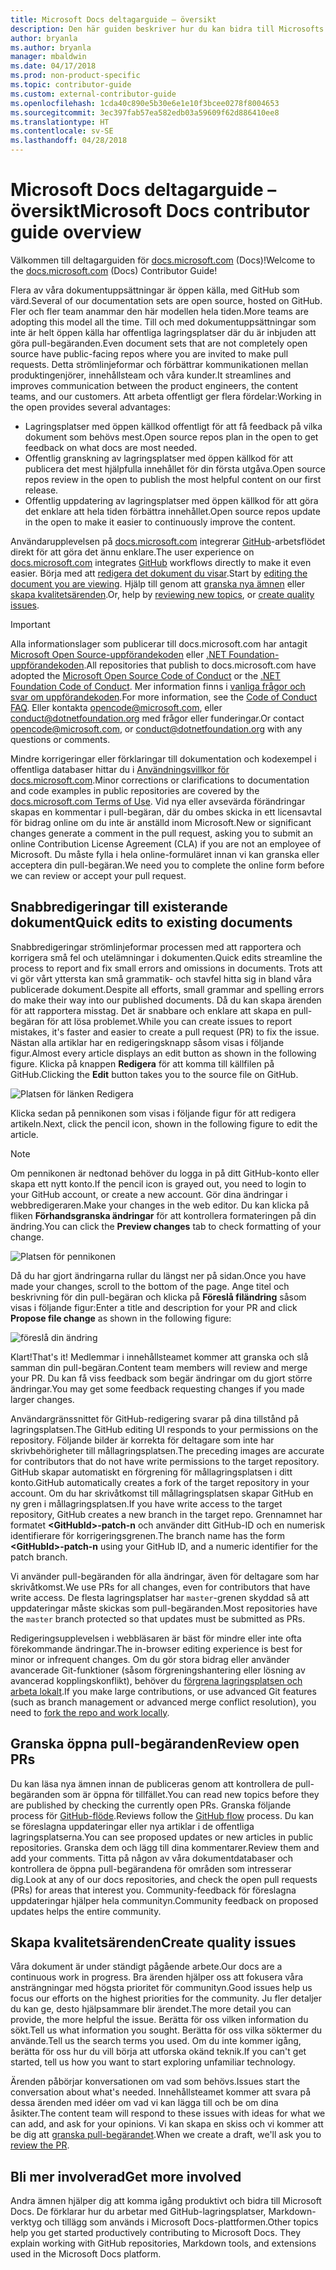 ```yaml
---
title: Microsoft Docs deltagarguide – översikt
description: Den här guiden beskriver hur du kan bidra till Microsofts dokumentationswebbplats docs.microsoft.com.
author: bryanla
ms.author: bryanla
manager: mbaldwin
ms.date: 04/17/2018
ms.prod: non-product-specific
ms.topic: contributor-guide
ms.custom: external-contributor-guide
ms.openlocfilehash: 1cda40c890e5b30e6e1e10f3bcee0278f8004653
ms.sourcegitcommit: 3ec397fab57ea582edb03a59609f62d886410ee8
ms.translationtype: HT
ms.contentlocale: sv-SE
ms.lasthandoff: 04/28/2018
---
```

# <a name="microsoft-docs-contributor-guide-overview"></a><span data-ttu-id="96766-103">Microsoft Docs deltagarguide – översikt</span><span class="sxs-lookup"><span data-stu-id="96766-103">Microsoft Docs contributor guide overview</span></span>

<span data-ttu-id="96766-104">Välkommen till deltagarguiden för [docs.microsoft.com](https://docs.microsoft.com) (Docs)!</span><span class="sxs-lookup"><span data-stu-id="96766-104">Welcome to the [docs.microsoft.com](https://docs.microsoft.com) (Docs) Contributor Guide!</span></span>

<span data-ttu-id="96766-105">Flera av våra dokumentuppsättningar är öppen källa, med GitHub som värd.</span><span class="sxs-lookup"><span data-stu-id="96766-105">Several of our documentation sets are open source, hosted on GitHub.</span></span> <span data-ttu-id="96766-106">Fler och fler team anammar den här modellen hela tiden.</span><span class="sxs-lookup"><span data-stu-id="96766-106">More teams are adopting this model all the time.</span></span> <span data-ttu-id="96766-107">Till och med dokumentuppsättningar som inte är helt öppen källa har offentliga lagringsplatser där du är inbjuden att göra pull-begäranden.</span><span class="sxs-lookup"><span data-stu-id="96766-107">Even document sets that are not completely open source have public-facing repos where you are invited to make pull requests.</span></span> <span data-ttu-id="96766-108">Detta strömlinjeformar och förbättrar kommunikationen mellan produktingenjörer, innehållsteam och våra kunder.</span><span class="sxs-lookup"><span data-stu-id="96766-108">It streamlines and improves communication between the product engineers, the content teams, and our customers.</span></span> <span data-ttu-id="96766-109">Att arbeta offentligt ger flera fördelar:</span><span class="sxs-lookup"><span data-stu-id="96766-109">Working in the open provides several advantages:</span></span>

- <span data-ttu-id="96766-110">Lagringsplatser med öppen källkod offentligt för att få feedback på vilka dokument som behövs mest.</span><span class="sxs-lookup"><span data-stu-id="96766-110">Open source repos plan in the open to get feedback on what docs are most needed.</span></span>
- <span data-ttu-id="96766-111">Offentlig granskning av lagringsplatser med öppen källkod för att publicera det mest hjälpfulla innehållet för din första utgåva.</span><span class="sxs-lookup"><span data-stu-id="96766-111">Open source repos review in the open to publish the most helpful content on our first release.</span></span>
- <span data-ttu-id="96766-112">Offentlig uppdatering av lagringsplatser med öppen källkod för att göra det enklare att hela tiden förbättra innehållet.</span><span class="sxs-lookup"><span data-stu-id="96766-112">Open source repos update in the open to make it easier to continuously improve the content.</span></span>

<span data-ttu-id="96766-113">Användarupplevelsen på [docs.microsoft.com](https://docs.microsoft.com) integrerar [GitHub](https://github.com)-arbetsflödet direkt för att göra det ännu enklare.</span><span class="sxs-lookup"><span data-stu-id="96766-113">The user experience on [docs.microsoft.com](https://docs.microsoft.com) integrates [GitHub](https://github.com) workflows directly to make it even easier.</span></span> <span data-ttu-id="96766-114">Börja med att [redigera det dokument du visar](#quick-edits-to-existing-documents).</span><span class="sxs-lookup"><span data-stu-id="96766-114">Start by [editing the document you are viewing](#quick-edits-to-existing-documents).</span></span> <span data-ttu-id="96766-115">Hjälp till genom att [granska nya ämnen](#review-open-prs) eller [skapa kvalitetsärenden](#create-quality-issues).</span><span class="sxs-lookup"><span data-stu-id="96766-115">Or, help by [reviewing new topics](#review-open-prs), or [create quality issues](#create-quality-issues).</span></span>

> [!IMPORTANT]
> <span data-ttu-id="96766-116">Alla informationslager som publicerar till docs.microsoft.com har antagit [Microsoft Open Source-uppförandekoden](https://opensource.microsoft.com/codeofconduct/) eller [.NET Foundation-uppförandekoden](https://dotnetfoundation.org/code-of-conduct).</span><span class="sxs-lookup"><span data-stu-id="96766-116">All repositories that publish to docs.microsoft.com have adopted the [Microsoft Open Source Code of Conduct](https://opensource.microsoft.com/codeofconduct/) or the [.NET Foundation Code of Conduct](https://dotnetfoundation.org/code-of-conduct).</span></span> <span data-ttu-id="96766-117">Mer information finns i [vanliga frågor och svar om uppförandekoden](https://opensource.microsoft.com/codeofconduct/faq/).</span><span class="sxs-lookup"><span data-stu-id="96766-117">For more information, see the [Code of Conduct FAQ](https://opensource.microsoft.com/codeofconduct/faq/).</span></span> <span data-ttu-id="96766-118">Eller kontakta [opencode@microsoft.com](mailto:opencode@microsoft.com), eller [conduct@dotnetfoundation.org](mailto:conduct@dotnetfoundation.org) med frågor eller funderingar.</span><span class="sxs-lookup"><span data-stu-id="96766-118">Or contact [opencode@microsoft.com](mailto:opencode@microsoft.com), or [conduct@dotnetfoundation.org](mailto:conduct@dotnetfoundation.org) with any questions or comments.</span></span><br>
>
> <span data-ttu-id="96766-119">Mindre korrigeringar eller förklaringar till dokumentation och kodexempel i offentliga databaser hittar du i [Användningsvillkor för docs.microsoft.com](https://docs.microsoft.com/legal/termsofuse).</span><span class="sxs-lookup"><span data-stu-id="96766-119">Minor corrections or clarifications to documentation and code examples in public repositories are covered by the [docs.microsoft.com Terms of Use](https://docs.microsoft.com/legal/termsofuse).</span></span> <span data-ttu-id="96766-120">Vid nya eller avsevärda förändringar skapas en kommentar i pull-begäran, där du ombes skicka in ett licensavtal för bidrag online om du inte är anställd inom Microsoft.</span><span class="sxs-lookup"><span data-stu-id="96766-120">New or significant changes generate a comment in the pull request, asking you to submit an online Contribution License Agreement (CLA) if you are not an employee of Microsoft.</span></span> <span data-ttu-id="96766-121">Du måste fylla i hela online-formuläret innan vi kan granska eller acceptera din pull-begäran.</span><span class="sxs-lookup"><span data-stu-id="96766-121">We need you to complete the online form before we can review or accept your pull request.</span></span>

## <a name="quick-edits-to-existing-documents"></a><span data-ttu-id="96766-122">Snabbredigeringar till existerande dokument</span><span class="sxs-lookup"><span data-stu-id="96766-122">Quick edits to existing documents</span></span>

<span data-ttu-id="96766-123">Snabbredigeringar strömlinjeformar processen med att rapportera och korrigera små fel och utelämningar i dokumenten.</span><span class="sxs-lookup"><span data-stu-id="96766-123">Quick edits streamline the process to report and fix small errors and omissions in documents.</span></span> <span data-ttu-id="96766-124">Trots att vi gör vårt yttersta kan små grammatik- och stavfel hitta sig in bland våra publicerade dokument.</span><span class="sxs-lookup"><span data-stu-id="96766-124">Despite all efforts, small grammar and spelling errors do make their way into our published documents.</span></span> <span data-ttu-id="96766-125">Då du kan skapa ärenden för att rapportera misstag. Det är snabbare och enklare att skapa en pull-begäran för att lösa problemet.</span><span class="sxs-lookup"><span data-stu-id="96766-125">While you can create issues to report mistakes, it's faster and easier to create a pull request (PR) to fix the issue.</span></span> <span data-ttu-id="96766-126">Nästan alla artiklar har en redigeringsknapp såsom visas i följande figur.</span><span class="sxs-lookup"><span data-stu-id="96766-126">Almost every article displays an edit button as shown in the following figure.</span></span> <span data-ttu-id="96766-127">Klicka på knappen **Redigera** för att komma till källfilen på GitHub.</span><span class="sxs-lookup"><span data-stu-id="96766-127">Clicking the **Edit** button takes you to the source file on GitHub.</span></span>

![Platsen för länken Redigera](./media/index/edit-article.png)

<span data-ttu-id="96766-129">Klicka sedan på pennikonen som visas i följande figur för att redigera artikeln.</span><span class="sxs-lookup"><span data-stu-id="96766-129">Next, click the pencil icon, shown in the following figure to edit the article.</span></span>

> [!NOTE]
> <span data-ttu-id="96766-130">Om pennikonen är nedtonad behöver du logga in på ditt GitHub-konto eller skapa ett nytt konto.</span><span class="sxs-lookup"><span data-stu-id="96766-130">If the pencil icon is grayed out, you need to login to your GitHub account, or create a new account.</span></span> <span data-ttu-id="96766-131">Gör dina ändringar i webbredigeraren.</span><span class="sxs-lookup"><span data-stu-id="96766-131">Make your changes in the web editor.</span></span> <span data-ttu-id="96766-132">Du kan klicka på fliken **Förhandsgranska ändringar** för att kontrollera formateringen på din ändring.</span><span class="sxs-lookup"><span data-stu-id="96766-132">You can click the **Preview changes** tab to check formatting of your change.</span></span>

![Platsen för pennikonen](./media/index/editicon.png)

<span data-ttu-id="96766-134">Då du har gjort ändringarna rullar du längst ner på sidan.</span><span class="sxs-lookup"><span data-stu-id="96766-134">Once you have made your changes, scroll to the bottom of the page.</span></span> <span data-ttu-id="96766-135">Ange titel och beskrivning för din pull-begäran och klicka på **Föreslå filändring** såsom visas i följande figur:</span><span class="sxs-lookup"><span data-stu-id="96766-135">Enter a title and description for your PR and click **Propose file change** as shown in the following figure:</span></span>

![föreslå din ändring](./media/index/submit-pull-request.png)

<span data-ttu-id="96766-137">Klart!</span><span class="sxs-lookup"><span data-stu-id="96766-137">That's it!</span></span> <span data-ttu-id="96766-138">Medlemmar i innehållsteamet kommer att granska och slå samman din pull-begäran.</span><span class="sxs-lookup"><span data-stu-id="96766-138">Content team members will review and merge your PR.</span></span> <span data-ttu-id="96766-139">Du kan få viss feedback som begär ändringar om du gjort större ändringar.</span><span class="sxs-lookup"><span data-stu-id="96766-139">You may get some feedback requesting changes if you made larger changes.</span></span>

<span data-ttu-id="96766-140">Användargränssnittet för GitHub-redigering svarar på dina tillstånd på lagringsplatsen.</span><span class="sxs-lookup"><span data-stu-id="96766-140">The GitHub editing UI responds to your permissions on the repository.</span></span> <span data-ttu-id="96766-141">Följande bilder är korrekta för deltagare som inte har skrivbehörigheter till mållagringsplatsen.</span><span class="sxs-lookup"><span data-stu-id="96766-141">The preceding images are accurate for contributors that do not have write permissions to the target repository.</span></span> <span data-ttu-id="96766-142">GitHub skapar automatiskt en förgrening för mållagringsplatsen i ditt konto.</span><span class="sxs-lookup"><span data-stu-id="96766-142">GitHub automatically creates a fork of the target repository in your account.</span></span> <span data-ttu-id="96766-143">Om du har skrivåtkomst till mållagringsplatsen skapar GitHub en ny gren i mållagringsplatsen.</span><span class="sxs-lookup"><span data-stu-id="96766-143">If you have write access to the target repository, GitHub creates a new branch in the target repo.</span></span> <span data-ttu-id="96766-144">Grennamnet har formatet **\<GitHubId\>-patch-n** och använder ditt GitHub-ID och en numerisk identifierare för korrigeringsgrenen.</span><span class="sxs-lookup"><span data-stu-id="96766-144">The branch name has the form **\<GitHubId\>-patch-n** using your GitHub ID, and a numeric identifier for the patch branch.</span></span>

<span data-ttu-id="96766-145">Vi använder pull-begäranden för alla ändringar, även för deltagare som har skrivåtkomst.</span><span class="sxs-lookup"><span data-stu-id="96766-145">We use PRs for all changes, even for contributors that have write access.</span></span> <span data-ttu-id="96766-146">De flesta lagringsplatser har `master`-grenen skyddad så att uppdateringar måste skickas som pull-begäranden.</span><span class="sxs-lookup"><span data-stu-id="96766-146">Most repositories have the `master` branch protected so that updates must be submitted as PRs.</span></span>

<span data-ttu-id="96766-147">Redigeringsupplevelsen i webbläsaren är bäst för mindre eller inte ofta förekommande ändringar.</span><span class="sxs-lookup"><span data-stu-id="96766-147">The in-browser editing experience is best for minor or infrequent changes.</span></span> <span data-ttu-id="96766-148">Om du gör stora bidrag eller använder avancerade Git-funktioner (såsom förgreningshantering eller lösning av avancerad kopplingskonflikt), behöver du [förgrena lagringsplatsen och arbeta lokalt](how-to-write-workflows-major.md).</span><span class="sxs-lookup"><span data-stu-id="96766-148">If you make large contributions, or use advanced Git features (such as branch management or advanced merge conflict resolution), you need to [fork the repo and work locally](how-to-write-workflows-major.md).</span></span>

## <a name="review-open-prs"></a><span data-ttu-id="96766-149">Granska öppna pull-begäranden</span><span class="sxs-lookup"><span data-stu-id="96766-149">Review open PRs</span></span>

<span data-ttu-id="96766-150">Du kan läsa nya ämnen innan de publiceras genom att kontrollera de pull-begäranden som är öppna för tillfället.</span><span class="sxs-lookup"><span data-stu-id="96766-150">You can read new topics before they are published by checking the currently open PRs.</span></span> <span data-ttu-id="96766-151">Granska följande process för [GitHub-flöde](https://guides.github.com/introduction/flow/).</span><span class="sxs-lookup"><span data-stu-id="96766-151">Reviews follow the [GitHub flow](https://guides.github.com/introduction/flow/) process.</span></span> <span data-ttu-id="96766-152">Du kan se föreslagna uppdateringar eller nya artiklar i de offentliga lagringsplatserna.</span><span class="sxs-lookup"><span data-stu-id="96766-152">You can see proposed updates or new articles in public repositories.</span></span> <span data-ttu-id="96766-153">Granska dem och lägg till dina kommentarer.</span><span class="sxs-lookup"><span data-stu-id="96766-153">Review them and add your comments.</span></span> <span data-ttu-id="96766-154">Titta på någon av våra dokumentdatabaser och kontrollera de öppna pull-begärandena för områden som intresserar dig.</span><span class="sxs-lookup"><span data-stu-id="96766-154">Look at any of our docs repositories, and check the open pull requests (PRs) for areas that interest you.</span></span> <span data-ttu-id="96766-155">Community-feedback för föreslagna uppdateringar hjälper hela communityn.</span><span class="sxs-lookup"><span data-stu-id="96766-155">Community feedback on proposed updates helps the entire community.</span></span>

## <a name="create-quality-issues"></a><span data-ttu-id="96766-156">Skapa kvalitetsärenden</span><span class="sxs-lookup"><span data-stu-id="96766-156">Create quality issues</span></span>

<span data-ttu-id="96766-157">Våra dokument är under ständigt pågående arbete.</span><span class="sxs-lookup"><span data-stu-id="96766-157">Our docs are a continuous work in progress.</span></span> <span data-ttu-id="96766-158">Bra ärenden hjälper oss att fokusera våra ansträngningar med högsta prioritet för communityn.</span><span class="sxs-lookup"><span data-stu-id="96766-158">Good issues help us focus our efforts on the highest priorities for the community.</span></span> <span data-ttu-id="96766-159">Ju fler detaljer du kan ge, desto hjälpsammare blir ärendet.</span><span class="sxs-lookup"><span data-stu-id="96766-159">The more detail you can provide, the more helpful the issue.</span></span> <span data-ttu-id="96766-160">Berätta för oss vilken information du sökt.</span><span class="sxs-lookup"><span data-stu-id="96766-160">Tell us what information you sought.</span></span> <span data-ttu-id="96766-161">Berätta för oss vilka söktermer du använde.</span><span class="sxs-lookup"><span data-stu-id="96766-161">Tell us the search terms you used.</span></span> <span data-ttu-id="96766-162">Om du inte kommer igång, berätta för oss hur du vill börja att utforska okänd teknik.</span><span class="sxs-lookup"><span data-stu-id="96766-162">If you can't get started, tell us how you want to start exploring unfamiliar technology.</span></span>

<span data-ttu-id="96766-163">Ärenden påbörjar konversationen om vad som behövs.</span><span class="sxs-lookup"><span data-stu-id="96766-163">Issues start the conversation about what's needed.</span></span> <span data-ttu-id="96766-164">Innehållsteamet kommer att svara på dessa ärenden med idéer om vad vi kan lägga till och be om dina åsikter.</span><span class="sxs-lookup"><span data-stu-id="96766-164">The content team will respond to these issues with ideas for what we can add, and ask for your opinions.</span></span> <span data-ttu-id="96766-165">Vi kan skapa en skiss och vi kommer att be dig att [granska pull-begärandet](#review-open-prs).</span><span class="sxs-lookup"><span data-stu-id="96766-165">When we create a draft, we'll ask you to [review the PR](#review-open-prs).</span></span>

## <a name="get-more-involved"></a><span data-ttu-id="96766-166">Bli mer involverad</span><span class="sxs-lookup"><span data-stu-id="96766-166">Get more involved</span></span>

<span data-ttu-id="96766-167">Andra ämnen hjälper dig att komma igång produktivt och bidra till Microsoft Docs. De förklarar hur du arbetar med GitHub-lagringsplatser, Markdown-verktyg och tillägg som används i Microsoft Docs-plattformen.</span><span class="sxs-lookup"><span data-stu-id="96766-167">Other topics help you get started productively contributing to Microsoft Docs. They explain working with GitHub repositories, Markdown tools, and extensions used in the Microsoft Docs platform.</span></span>
